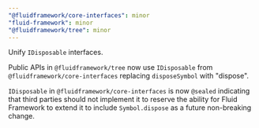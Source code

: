 ```yaml
---
"@fluidframework/core-interfaces": minor
"fluid-framework": minor
"@fluidframework/tree": minor
---
```


Unify `IDisposable` interfaces.

Public APIs in `@fluidframework/tree` now use `IDisposable` from `@fluidframework/core-interfaces` replacing `disposeSymbol` with "dispose".

`IDisposable` in `@fluidframework/core-interfaces` is now `@sealed` indicating that third parties should not implement it to reserve the ability for Fluid Framework to extend it to include `Symbol.dispose` as a future non-breaking change.
